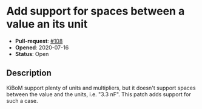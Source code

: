 # Add support for spaces between a value an its unit

- **Pull-request**: [#108](https://github.com/SchrodingersGat/KiBoM/pull/108)
- **Opened**: 2020-07-16
- **Status**: Open

## Description

KiBoM support plenty of units and multipliers, but it doesn't support spaces between the value and the units, i.e. "3.3 nF".
This patch adds support for such a case.
